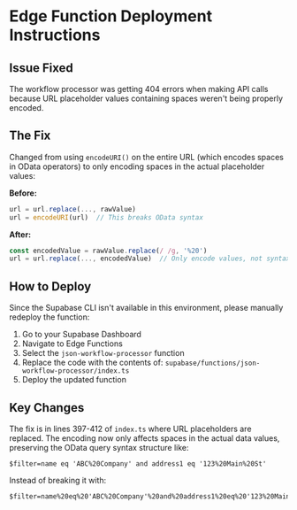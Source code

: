 # Edge Function Deployment Instructions

## Issue Fixed
The workflow processor was getting 404 errors when making API calls because URL placeholder values containing spaces weren't being properly encoded.

## The Fix
Changed from using `encodeURI()` on the entire URL (which encodes spaces in OData operators) to only encoding spaces in the actual placeholder values:

**Before:**
```typescript
url = url.replace(..., rawValue)
url = encodeURI(url)  // This breaks OData syntax
```

**After:**
```typescript
const encodedValue = rawValue.replace(/ /g, '%20')
url = url.replace(..., encodedValue)  // Only encode values, not syntax
```

## How to Deploy

Since the Supabase CLI isn't available in this environment, please manually redeploy the function:

1. Go to your Supabase Dashboard
2. Navigate to Edge Functions
3. Select the `json-workflow-processor` function
4. Replace the code with the contents of: `supabase/functions/json-workflow-processor/index.ts`
5. Deploy the updated function

## Key Changes
The fix is in lines 397-412 of `index.ts` where URL placeholders are replaced. The encoding now only affects spaces in the actual data values, preserving the OData query syntax structure like:

```
$filter=name eq 'ABC%20Company' and address1 eq '123%20Main%20St'
```

Instead of breaking it with:
```
$filter=name%20eq%20'ABC%20Company'%20and%20address1%20eq%20'123%20Main%20St'
```

